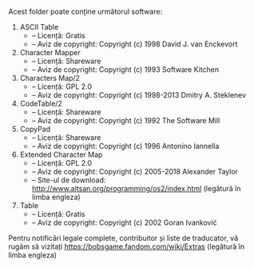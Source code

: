 Acest folder poate conține următorul software:

1. ASCII Table
   - – Licență: Gratis
   - – Aviz de copyright: Copyright (c) 1998 David J. van Enckevort
2. Character Mapper
   - – Licență: Shareware
   - – Aviz de copyright: Copyright (c) 1993 Software Kitchen
3. Characters Map/2
   - – Licență: GPL 2.0
   - – Aviz de copyright: Copyright (c) 1998-2013 Dmitry A. Steklenev
4. CodeTable/2
   - – Licență: Shareware
   - – Aviz de copyright: Copyright (c) 1992 The Software Mill
5. CopyPad
   - – Licență: Shareware
   - – Aviz de copyright: Copyright (c) 1996 Antonino Iannella
6. Extended Character Map
   - – Licență: GPL 2.0
   - – Aviz de copyright: Copyright (c) 2005-2018 Alexander Taylor
   - – Site-ul de download: http://www.altsan.org/programming/os2/index.html (legătură în limba engleza)
7. Table
   - – Licență: Gratis
   - – Aviz de copyright: Copyright (c) 2002 Goran Ivanković

Pentru notificări legale complete, contribuitor și liste de traducator, vă rugăm să vizitați https://bobsgame.fandom.com/wiki/Extras (legătură în limba engleza)
